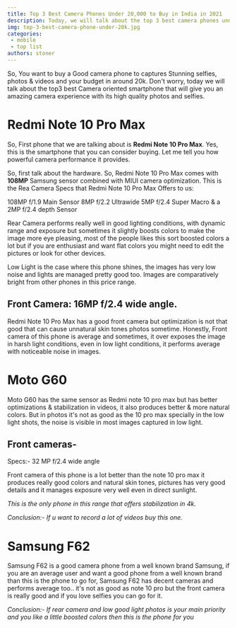 ```yaml
---
title: Top 3 Best Camera Phones Under 20,000 to Buy in India in 2021
description: Today, we will talk about the top 3 best camera phones under 20k that you consider buying in 2021
img: top-3-best-camera-phone-under-20k.jpg
categories: 
 - mobile
 - top list
authors: stoner
---
```


So, You want to buy a Good camera phone to captures Stunning selfies, photos & videos and your budget in around 20k. Don't worry, today we will talk about the top3  best Camera oriented smartphone that will give you an amazing camera experience with its high quality photos and selfies.

# Redmi Note 10 Pro Max

So, First phone that we are talking about  is **Redmi Note 10 Pro Max**. Yes, this is the smartphone that you can consider buying. Let me tell you how powerful camera performance it provides.

So, first talk about the hardware. So, Redmi Note 10 Pro Max comes with **108MP** Samsung sensor combined with MIUI camera optimization. This is the Rea Camera Specs that Redmi Note 10 Pro Max Offers to us:

108MP f/1.9 Main Sensor
8MP f/2.2 Ultrawide
5MP f/2.4 Super Macro
& a 2MP f/2.4 depth Sensor

Rear Camera performs really well in good lighting conditions, with dynamic range and exposure but sometimes it slightly boosts colors to make the image more eye pleasing, most of the people likes this sort boosted colors a lot but if you are enthusiast and want flat colors you might need to edit the pictures or look for other devices.

Low Light is the case where this phone shines, the images has very low noise and lights are managed pretty good too. Images are comparatively bright from other phones in this price range.

## Front Camera: 16MP f/2.4 wide angle.

Redmi Note 10 Pro Max has a good front camera but optimization is not that good that can cause unnatural skin tones photos sometime. Honestly, Front camera of this phone is average and sometimes, it over exposes the image in harsh light conditions, even in low light conditions, it performs average with noticeable noise in images.

# Moto G60

Moto G60 has the same sensor as Redmi note 10 pro max but has better optimizations & stabilization in videos, it also produces better & more natural colors.
But in photos it's not as good as the 10 pro max specially in the low light shots, the noise is visible in most images captured in low light.

## Front cameras- 
Specs:- 32 MP f/2.4 wide angle

Front camera of this phone is a lot better than the note 10 pro max it produces really good colors and natural skin tones, pictures has very good details and it manages exposure very well even in direct sunlight.

*This is the only phone in this range that offers stabilization in 4k.*

*Conclusion:- If u want to record a lot of videos buy this one.*

# Samsung F62

Samsung F62 is a good camera phone from a well known brand Samsung, if you are an average user and want a good phone from a well known brand than this is the phone to go for, Samsung F62 has decent cameras and performs average too.. it's not as good as note 10 pro but the front camera is really good and if you love selfies you can go for it.

*Conclusion:- If rear camera and low good light photos is your main priority and you like a little boosted colors then this is the phone for you*


